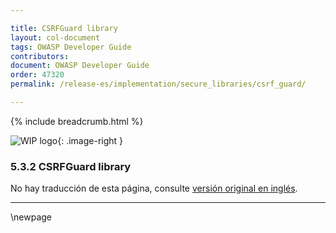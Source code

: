```yaml
---

title: CSRFGuard library
layout: col-document
tags: OWASP Developer Guide
contributors:
document: OWASP Developer Guide
order: 47320
permalink: /release-es/implementation/secure_libraries/csrf_guard/

---
```


{% include breadcrumb.html %}

<style type="text/css">
.image-right {
  height: 180px;
  display: block;
  margin-left: auto;
  margin-right: auto;
  float: right;
}
</style>

![WIP logo](../../../assets/images/dg_wip.png "Work in progress"){: .image-right }

### 5.3.2 CSRFGuard library

No hay traducción de esta página, consulte [versión original en inglés][release070302].

----

[release070302]: https://github.com/OWASP/www-project-developer-guide/blob/main/release/07-implementation/03-secure-libraries/02-csrf-guard.md

\newpage
